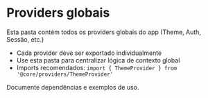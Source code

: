# Providers globais

Esta pasta contém todos os providers globais do app (Theme, Auth, Sessão, etc.)

- Cada provider deve ser exportado individualmente
- Use esta pasta para centralizar lógica de contexto global
- Imports recomendados: `import { ThemeProvider } from '@core/providers/ThemeProvider'`

Documente dependências e exemplos de uso.
